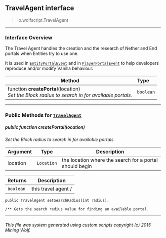 ## TravelAgent __interface__

>io.wolfscript.TravelAgent

---

### Interface Overview

The Travel Agent handles the creation and the research of Nether and End portals when Entities try to use one. <p> It is used in [`EntityPortalEvent`](event\entity\EntityPortalEvent.md) and in [`PlayerPortalEvent`](event\player\PlayerPortalEvent.md) to help developers reproduce and/or modify Vanilla behaviour.

Method | Type   
--- | :--- 
 function __createPortal__(location) <br> _Set the Block radius to search in for available portals._ | `boolean`



---


### Public Methods for [`TravelAgent`](TravelAgent.md)

##### <a id='createportal'></a>public  function __createPortal__(location)

_Set the Block radius to search in for available portals._

Argument | Type | Description  
--- | --- | --- 
location | `Location` | the location where the search for a portal should begin

Returns | Description
--- | --- 
`boolean` | this travel agent /
    public TravelAgent setSearchRadius(int radius);

    /** Gets the search radius value for finding an available portal.


---


###### This file was system generated using custom scripts copyright (c) 2015 Mining Wolf.
	

